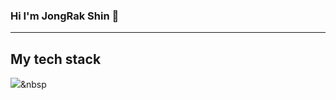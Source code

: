 
### Hi I'm JongRak Shin 👋


<hr></hr>
<h2> My tech stack </h2>



<img src="https://img.shields.io/badge/#E34F26-#FA5858?style=flat-square&logo=#E34F26&logoColor=white"/></a>&nbsp 




<!--
**ShinJongRock/ShinJongRock** is a ✨ _special_ ✨ repository because its `README.md` (this file) appears on your GitHub profile.

Here are some ideas to get you started:

- 🔭 I’m currently working on ...
- 🌱 I’m currently learning ...
- 👯 I’m looking to collaborate on ...
- 🤔 I’m looking for help with ...
- 💬 Ask me about ...
- 📫 How to reach me: ...
- 😄 Pronouns: ...
- ⚡ Fun fact: ...
-->
